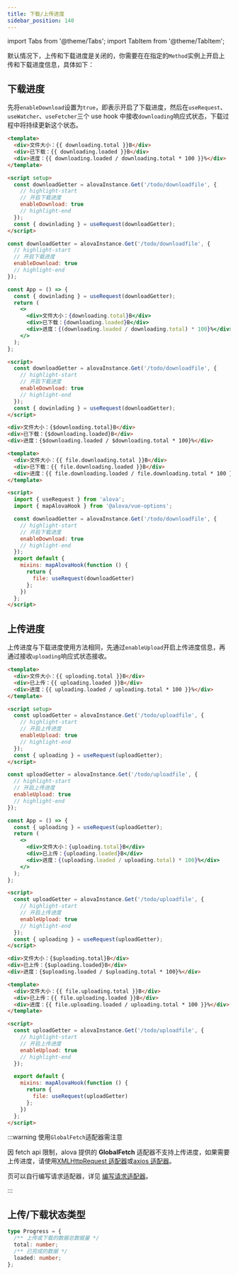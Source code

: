```yaml
---
title: 下载/上传进度
sidebar_position: 140
---
```


import Tabs from '@theme/Tabs';
import TabItem from '@theme/TabItem';

默认情况下，上传和下载进度是关闭的，你需要在在指定的`Method`实例上开启上传和下载进度信息，具体如下：

## 下载进度

先将`enableDownload`设置为`true`，即表示开启了下载进度，然后在`useRequest`、`useWatcher`、`useFetcher`三个 use hook 中接收`downloading`响应式状态，下载过程中将持续更新这个状态。

<Tabs groupId="framework">
<TabItem value="1" label="vue composition">

```html
<template>
  <div>文件大小：{{ downloading.total }}B</div>
  <div>已下载：{{ downloading.loaded }}B</div>
  <div>进度：{{ downloading.loaded / downloading.total * 100 }}%</div>
</template>

<script setup>
  const downloadGetter = alovaInstance.Get('/todo/downloadfile', {
    // highlight-start
    // 开启下载进度
    enableDownload: true
    // highlight-end
  });
  const { dowinlading } = useRequest(downloadGetter);
</script>
```

</TabItem>
<TabItem value="2" label="react">

```jsx
const downloadGetter = alovaInstance.Get('/todo/downloadfile', {
  // highlight-start
  // 开启下载进度
  enableDownload: true
  // highlight-end
});

const App = () => {
  const { dowinlading } = useRequest(downloadGetter);
  return (
    <>
      <div>文件大小：{downloading.total}B</div>
      <div>已下载：{downloading.loaded}B</div>
      <div>进度：{(downloading.loaded / downloading.total) * 100}%</div>
    </>
  );
};
```

</TabItem>
<TabItem value="3" label="svelte">

```html
<script>
  const downloadGetter = alovaInstance.Get('/todo/downloadfile', {
    // highlight-start
    // 开启下载进度
    enableDownload: true
    // highlight-end
  });
  const { dowinlading } = useRequest(downloadGetter);
</script>

<div>文件大小：{$downloading.total}B</div>
<div>已下载：{$downloading.loaded}B</div>
<div>进度：{$downloading.loaded / $downloading.total * 100}%</div>
```

</TabItem>
<TabItem value="4" label="vue options">

```html
<template>
  <div>文件大小：{{ file.downloading.total }}B</div>
  <div>已下载：{{ file.downloading.loaded }}B</div>
  <div>进度：{{ file.downloading.loaded / file.downloading.total * 100 }}%</div>
</template>

<script>
  import { useRequest } from 'alova';
  import { mapAlovaHook } from '@alova/vue-options';

  const downloadGetter = alovaInstance.Get('/todo/downloadfile', {
    // highlight-start
    // 开启下载进度
    enableDownload: true
    // highlight-end
  });
  export default {
    mixins: mapAlovaHook(function () {
      return {
        file: useRequest(downloadGetter)
      };
    })
  };
</script>
```

</TabItem>
</Tabs>

## 上传进度

上传进度与下载进度使用方法相同，先通过`enableUpload`开启上传进度信息，再通过接收`uploading`响应式状态接收。

<Tabs groupId="framework">
<TabItem value="1" label="vue">

```html
<template>
  <div>文件大小：{{ uploading.total }}B</div>
  <div>已上传：{{ uploading.loaded }}B</div>
  <div>进度：{{ uploading.loaded / uploading.total * 100 }}%</div>
</template>

<script setup>
  const uploadGetter = alovaInstance.Get('/todo/uploadfile', {
    // highlight-start
    // 开启上传进度
    enableUpload: true
    // highlight-end
  });
  const { uploading } = useRequest(uploadGetter);
</script>
```

</TabItem>
<TabItem value="2" label="react">

```jsx
const uploadGetter = alovaInstance.Get('/todo/uploadfile', {
  // highlight-start
  // 开启上传进度
  enableUpload: true
  // highlight-end
});

const App = () => {
  const { uploading } = useRequest(uploadGetter);
  return (
    <>
      <div>文件大小：{uploading.total}B</div>
      <div>已上传：{uploading.loaded}B</div>
      <div>进度：{(uploading.loaded / uploading.total) * 100}%</div>
    </>
  );
};
```

</TabItem>
<TabItem value="3" label="svelte">

```html
<script>
  const uploadGetter = alovaInstance.Get('/todo/uploadfile', {
    // highlight-start
    // 开启上传进度
    enableUpload: true
    // highlight-end
  });
  const { uploading } = useRequest(uploadGetter);
</script>

<div>文件大小：{$uploading.total}B</div>
<div>已上传：{$uploading.loaded}B</div>
<div>进度：{$uploading.loaded / $uploading.total * 100}%</div>
```

</TabItem>
<TabItem value="4" label="vue options">

```html
<template>
  <div>文件大小：{{ file.uploading.total }}B</div>
  <div>已上传：{{ file.uploading.loaded }}B</div>
  <div>进度：{{ file.uploading.loaded / uploading.total * 100 }}%</div>
</template>

<script>
  const uploadGetter = alovaInstance.Get('/todo/uploadfile', {
    // highlight-start
    // 开启上传进度
    enableUpload: true
    // highlight-end
  });

  export default {
    mixins: mapAlovaHook(function () {
      return {
        file: useRequest(uploadGetter)
      };
    })
  };
</script>
```

</TabItem>
</Tabs>

:::warning 使用`GlobalFetch`适配器需注意

因 fetch api 限制，alova 提供的 **GlobalFetch** 适配器不支持上传进度，如果需要上传进度，请使用[XMLHttpRequest 适配器](/tutorial/request-adapter/alova-adapter-xhr)或[axios 适配器](/tutorial/request-adapter/alova-adapter-axios)。

页可以自行编写请求适配器，详见 [编写请求适配器](/tutorial/custom/custom-http-adapter)。

:::

## 上传/下载状态类型

```typescript
type Progress = {
  /** 上传或下载的数据总数据量 */
  total: number;
  /** 已完成的数据 */
  loaded: number;
};
```
